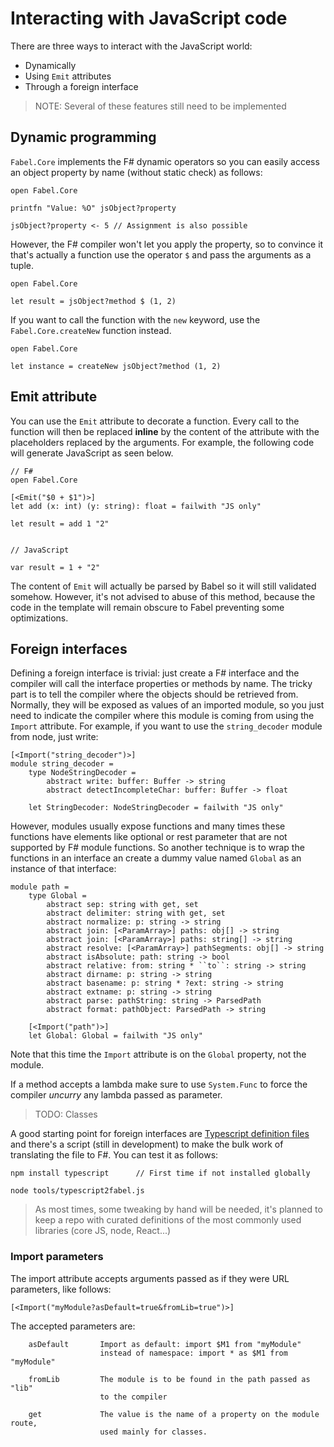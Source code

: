 # Interacting with JavaScript code

There are three ways to interact with the JavaScript world:

- Dynamically
- Using `Emit` attributes
- Through a foreign interface

> NOTE: Several of these features still need to be implemented


## Dynamic programming

`Fabel.Core` implements the F# dynamic operators so you can easily access an object property by name (without static check) as follows:

```
open Fabel.Core

printfn "Value: %O" jsObject?property

jsObject?property <- 5 // Assignment is also possible
```

However, the F# compiler won't let you apply the property, so to convince it that's actually a function use the operator `$` and pass the arguments as a tuple.

```
open Fabel.Core

let result = jsObject?method $ (1, 2)
```

If you want to call the function with the `new` keyword, use the `Fabel.Core.createNew` function instead.

```
open Fabel.Core

let instance = createNew jsObject?method (1, 2)
```


## Emit attribute

You can use the `Emit` attribute to decorate a function. Every call to the function will then be replaced **inline** by the content of the attribute with the placeholders replaced by the arguments. For example, the following code will generate JavaScript as seen below.

```
// F#
open Fabel.Core

[<Emit("$0 + $1")>]
let add (x: int) (y: string): float = failwith "JS only"

let result = add 1 "2"


// JavaScript

var result = 1 + "2"
```

The content of `Emit` will actually be parsed by Babel so it will still validated somehow. However, it's not advised to abuse of this method, because the code in the template will remain obscure to Fabel preventing some optimizations.


## Foreign interfaces

Defining a foreign interface is trivial: just create a F# interface and the compiler will call the interface properties or methods by name. The tricky part is to tell the compiler where the objects should be retrieved from. Normally, they will be exposed as values of an imported module, so you just need to indicate the compiler where this module is coming from using the `Import` attribute. For example, if you want to use the `string_decoder` module from node, just write:

```
[<Import("string_decoder")>]
module string_decoder =
    type NodeStringDecoder =
        abstract write: buffer: Buffer -> string
        abstract detectIncompleteChar: buffer: Buffer -> float

    let StringDecoder: NodeStringDecoder = failwith "JS only"
```

However, modules usually expose functions and many times these functions have elements like optional or rest parameter that are not supported by F# module functions. So another technique is to wrap the functions in an interface an create a dummy value named `Global` as an instance of that interface:

```
module path =
    type Global =
        abstract sep: string with get, set
        abstract delimiter: string with get, set
        abstract normalize: p: string -> string
        abstract join: [<ParamArray>] paths: obj[] -> string
        abstract join: [<ParamArray>] paths: string[] -> string
        abstract resolve: [<ParamArray>] pathSegments: obj[] -> string
        abstract isAbsolute: path: string -> bool
        abstract relative: from: string * ``to``: string -> string
        abstract dirname: p: string -> string
        abstract basename: p: string * ?ext: string -> string
        abstract extname: p: string -> string
        abstract parse: pathString: string -> ParsedPath
        abstract format: pathObject: ParsedPath -> string

    [<Import("path")>]
    let Global: Global = failwith "JS only"
```

Note that this time the `Import` attribute is on the `Global` property, not the module.

If a method accepts a lambda make sure to use `System.Func` to force the compiler _uncurry_ any lambda passed as parameter.

> TODO: Classes

A good starting point for foreign interfaces are [Typescript definition files](http://definitelytyped.org) and there's a script (still in development) to make the bulk work of translating the file to F#. You can test it as follows:

```
npm install typescript      // First time if not installed globally

node tools/typescript2fabel.js
```

> As most times, some tweaking by hand will be needed, it's planned to keep a repo with curated definitions of the most commonly used libraries (core JS, node, React...)


### Import parameters

The import attribute accepts arguments passed as if they were URL parameters, like follows:

```
[<Import("myModule?asDefault=true&fromLib=true")>]
```

The accepted parameters are:

```
    asDefault       Import as default: import $M1 from "myModule"
                    instead of namespace: import * as $M1 from "myModule"

    fromLib         The module is to be found in the path passed as "lib"
    	            to the compiler
                    
    get             The value is the name of a property on the module route,
                    used mainly for classes.
```